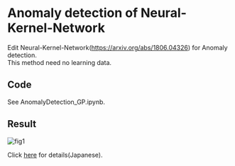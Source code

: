 # Anomaly detection of Neural-Kernel-Network
Edit Neural-Kernel-Network(https://arxiv.org/abs/1806.04326) for Anomaly detection.  
This method need no learning data.

## Code
See AnomalyDetection_GP.ipynb.

## Result
![fig1](http "fig1")

Click [here](https://qiita.com/shinmura0/items/06d81c72601c7578c6d3) for details(Japanese).
